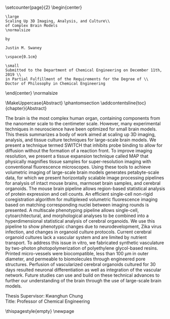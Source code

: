 \setcounter{page}{2}
\begin{center}

    \large
    Scaling Up 3D Imaging, Analysis, and Culture\\ 
    of Complex Brain Models
    \normalsize

    by
    
    Justin M. Swaney

    \vspace{0.1cm}

    \small
    Submitted to the Department of Chemical Engineering on December 11th, 2019 \\ 
    in Partial Fulfillment of the Requirements for the Degree of \\ 
    Doctor of Philosophy in Chemical Engineering

\end{center}
\normalsize

\MakeUppercase{Abstract}
\phantomsection
\addcontentsline{toc}{chapter}{Abstract}

The brain is the most complex human organ, containing components from the
nanometer scale to the centimeter scale. However, many experimental techniques
in neuroscience have been optimized for small brain models. This thesis
summarizes a body of work aimed at scaling up 3D imaging, analysis, and tissue
culture techniques for large-scale brain models. We present a technique termed
SWITCH that inhibits probe binding to allow for diffusion without the formation
of a reaction front. To improve imaging resolution, we present a tissue
expansion technique called MAP that physically magnifies tissue samples for
super-resolution imaging with conventional fluorescence microscopes. Using these
tools to achieve volumetric imaging of large-scale brain models generates
petabyte-scale data, for which we present horizontally scalable image processing
pipelines for analysis of intact mouse brains, marmoset brain samples, and
cerebral organoids. The mouse brain pipeline allows region-based statistical
analysis of protein expression and cell counts. An efficient single-cell
non-rigid coregistration algorithm for multiplexed volumetric fluorescence
imaging based on matching corresponding nuclei between imaging rounds is
presented. A multiscale phenotyping pipeline allows single-cell,
cytoarchitectural, and morphological analyses to be combined into a
hyperdimensional statistical analysis of cerebral organoids. We use this
pipeline to show phenotypic changes due to neurodevelopment, Zika virus
infection, and changes in organoid culture protocols. Current cerebral organoid
cultures lack a vascular system and are limited by nutrient transport. To
address this issue in vitro, we fabricated synthetic vasculature by two-photon
photopolymerization of polyethylene glycol-based resins. Printed micro-vessels
were biocompatible, less than 100 µm in outer diameter, and permeable to
biomolecules through engineered pore structures. Perfusion of vascularized
cerebral organoids cultured for 30 days resulted neuronal differentiation as
well as integration of the vascular network. Future studies can use and build on
these technical advances to further our understanding of the brain through the
use of large-scale brain models.

Thesis Supervisor: Kwanghun Chung  
Title: Professor of Chemical Engineering

\thispagestyle{empty}
\newpage
